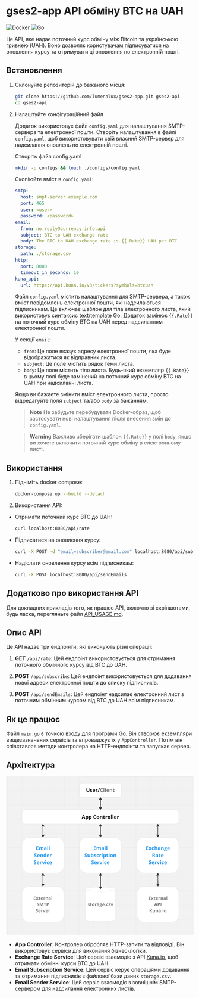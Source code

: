 # gses2-app API обміну BTC на UAH

![Docker](https://img.shields.io/badge/docker-%230db7ed.svg?style=for-the-badge&logo=docker&logoColor=white) ![Go](https://img.shields.io/badge/go-%2300ADD8.svg?style=for-the-badge&logo=go&logoColor=white)

Це API, яке надає поточний курс обміну між Bitcoin та українською гривнею (UAH). Воно дозволяє користувачам підписуватися на оновлення курсу та отримувати ці оновлення по електронній пошті.

## Встановлення

1. Склонуйте репозиторій до бажаного місця:

   ```bash
   git clone https://github.com/lumenalux/gses2-app.git gses2-api
   cd gses2-api
   ```

2. Налаштуйте конфігураційний файл

   Додаток використовує файл `config.yaml` для налаштування SMTP-сервера та електронної пошти. Створіть налаштування в файлі `config.yaml`, щоб використовувати свій власний SMTP-сервер для надсилання оновлень по електронній пошті.

   Створіть файл config.yaml

   ```Bash
   mkdir -p configs && touch ./configs/config.yaml
   ```

   Скопіюйте вміст в `config.yaml`:

   ```yaml
   smtp:
     host: smpt-server.example.com
     port: 465
     user: <user>
     password: <password>
   email:
     from: no.reply@currency.info.api
     subject: BTC to UAH exchange rate
     body: The BTC to UAH exchange rate is {{.Rate}} UAH per BTC
   storage:
     path: ./storage.csv
   http:
     port: 8080
     timeout_in_seconds: 10
   kuna_api:
     url: https://api.kuna.io/v3/tickers?symbols=btcuah
   ```

   Файл `config.yaml` містить налаштування для SMTP-сервера, а також вміст повідомлень електронної пошти, які надсилаються підписникам. Це включає шаблон для тіла електронного листа, який використовує синтаксис text/template Go. Додаток замінює `{{.Rate}}` на поточний курс обміну BTC на UAH перед надсиланням електронної пошти.

   У секції `email`:

   - `from`: Це поле вказує адресу електронної пошти, яка буде відображатися як відправник листа.
   - `subject`: Це поле містить рядок теми листа.
   - `body`: Це поле містить тіло листа. Будь-який екземпляр `{{.Rate}}` в цьому полі буде замінений на поточний курс обміну BTC на UAH при надсиланні листа.

   Якщо ви бажаєте змінити вміст електронного листа, просто відредагуйте поля `subject` та/або `body` за бажанням.

   > **Note**
   > Не забудьте перебудувати Docker-образ, щоб застосувати нові налаштування після внесення змін до `config.yaml`.

   > **Warning**
   > Важливо зберігати шаблон `{{.Rate}}` у полі `body`, якщо ви хочете включити поточний курс обміну в електронному листі.

## Використання

1.  Підніміть docker compose:

    ```bash
    docker-compose up --build --detach
    ```

2.  Використання API:

- Отримати поточний курс BTC до UAH:

  ```bash
  curl localhost:8080/api/rate
  ```

- Підписатися на оновлення курсу:

  ```bash
  curl -X POST -d "email=subscriber@email.com" localhost:8080/api/subscribe
  ```

- Надіслати оновлення курсу всім підписникам:

  ```bash
  curl -X POST localhost:8080/api/sendEmails
  ```

## Додатково про використання API

Для докладних прикладів того, як працює API, включно зі скріншотами, будь ласка, перегляньте файл [API_USAGE.md](./docs/API_USAGE.md).

## Опис API

Це API надає три ендпоінти, які виконують різні операції:

1.  **GET** `/api/rate`: Цей ендпоінт використовується для отримання поточного обмінного курсу від BTC до UAH.

2.  **POST** `/api/subscribe`: Цей ендпоінт використовується для додавання нової адреси електронної пошти до списку підписників.

3.  **POST** `/api/sendEmails`: Цей ендпоінт надсилає електронний лист з поточним обмінним курсом від BTC до UAH всім підписникам.

## Як це працює

Файл `main.go` є точкою входу для програми Go. Він створює екземпляри вищезазначених сервісів та впроваджує їх у `AppController`. Потім він співставляє методи контролера на HTTP-ендпоінти та запускає сервер.

## Архітектура

![Діаграма архітектури](./docs/images/architecture-diagram.png)

- **App Controller**: Контролер обробляє HTTP-запити та відповіді. Він використовує сервіси для виконання бізнес-логіки.
- **Exchange Rate Service**: Цей сервіс взаємодіє з API [Kuna.io](https://kuna.io/trade/BTC_UAH), щоб отримати обмінні курси BTC до UAH.
- **Email Subscription Service**: Цей сервіс керує операціями додавання та отримання підписників з файлової бази даних `storage.csv`.
- **Email Sender Service**: Цей сервіс взаємодіє з зовнішнім SMTP-сервером для надсилання електронних листів.
